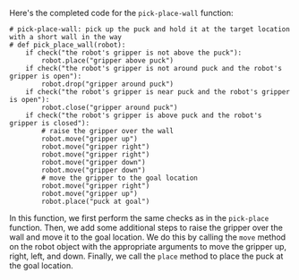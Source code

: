 Here's the completed code for the `pick-place-wall` function:

```
# pick-place-wall: pick up the puck and hold it at the target location with a short wall in the way
# def pick_place_wall(robot):
    if check("the robot's gripper is not above the puck"):
        robot.place("gripper above puck")
    if check("the robot's gripper is not around puck and the robot's gripper is open"):
        robot.drop("gripper around puck")
    if check("the robot's gripper is near puck and the robot's gripper is open"):
        robot.close("gripper around puck")
    if check("the robot's gripper is above puck and the robot's gripper is closed"):
        # raise the gripper over the wall
        robot.move("gripper up")
        robot.move("gripper right")
        robot.move("gripper right")
        robot.move("gripper down")
        robot.move("gripper down")
        # move the gripper to the goal location
        robot.move("gripper right")
        robot.move("gripper up")
        robot.place("puck at goal")
```

In this function, we first perform the same checks as in the `pick-place` function. Then, we add some additional steps to raise the gripper over the wall and move it to the goal location. We do this by calling the `move` method on the robot object with the appropriate arguments to move the gripper up, right, left, and down. Finally, we call the `place` method to place the puck at the goal location.